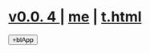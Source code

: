  
#  [v0.0. 4 ](https://github.com/littleflute/flute/edit/master/readme.md) | [me](https://littleflute.github.io/flute/) | [t.html](t.html)
<div id = "id_div_4_plx">
  <button id = "id_btn_4_blApp">+blApp</button> 
</div> 

<script src="https://www.w3schools.com/lib/w3.js"></script>
<script src="https://littleflute.github.io/JavaScript/blclass.js" ></script>
<script src="https://littleflute.github.io/JavaScript/blApp.js"></script>
<script src="blAppPlx.js"></script>
